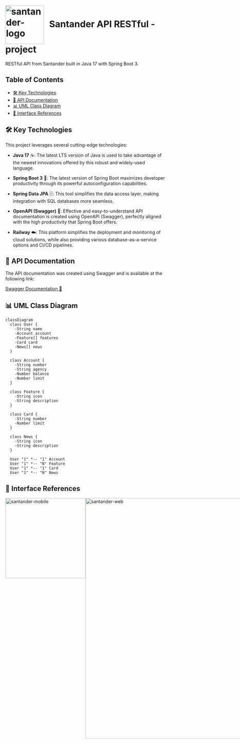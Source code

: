 <h1>
  <img src="https://logodownload.org/wp-content/uploads/2017/05/santander-logo-1.png" alt="santander-logo" width="120" style="vertical-align: middle; margin-right: 10px;" />
  Santander API RESTful - project
</h1>

RESTful API from Santander built in Java 17 with Spring Boot 3.

## Table of Contents

- [🛠️ Key Technologies](#-key-technologies)
- [📄 API Documentation](#-api-documentation)
- [📊 UML Class Diagram](#-uml-class-diagram)
- [📑 Interface References](#-interface-references)

## 🛠️ Key Technologies

This project leverages several cutting-edge technologies:

- **Java 17** ☕: The latest LTS version of Java is used to take advantage of the newest innovations offered by this robust and widely-used language.

- **Spring Boot 3** 🚀: The latest version of Spring Boot maximizes developer productivity through its powerful autoconfiguration capabilities.

- **Spring Data JPA** 🗄️: This tool simplifies the data access layer, making integration with SQL databases more seamless.

- **OpenAPI (Swagger)** 📄: Effective and easy-to-understand API documentation is created using OpenAPI (Swagger), perfectly aligned with the high productivity that Spring Boot offers.

- **Railway** ☁️: This platform simplifies the deployment and monitoring of cloud solutions, while also providing various database-as-a-service options and CI/CD pipelines.

## 📄 API Documentation

The API documentation was created using Swagger and is available at the following link:

<a href="https://santander-restful-api-railway-prd.up.railway.app/swagger-ui/index.html" target="_blank">Swagger Documentation 🔗</a>

## 📊 UML Class Diagram

```mermaid
classDiagram
  class User {
    -String name
    -Account account
    -Feature[] features
    -Card card
    -News[] news
  }

  class Account {
    -String number
    -String agency
    -Number balance
    -Number limit
  }

  class Feature {
    -String icon
    -String description
  }

  class Card {
    -String number
    -Number limit
  }

  class News {
    -String icon
    -String description
  }

  User "1" *-- "1" Account
  User "1" *-- "N" Feature
  User "1" *-- "1" Card
  User "1" *-- "N" News

```

## 📑 Interface References

<div style="display: flex; justify-content: space-around;">
  <img src="https://github.com/user-attachments/assets/91d97002-f6ce-4c46-8823-f069a537b7e7" alt="santander-mobile" width="250" />
  <img src="https://github.com/user-attachments/assets/2ec6844e-c4ee-4170-83f5-d6e1115682be" alt="santander-web" width="750" />
</div>
